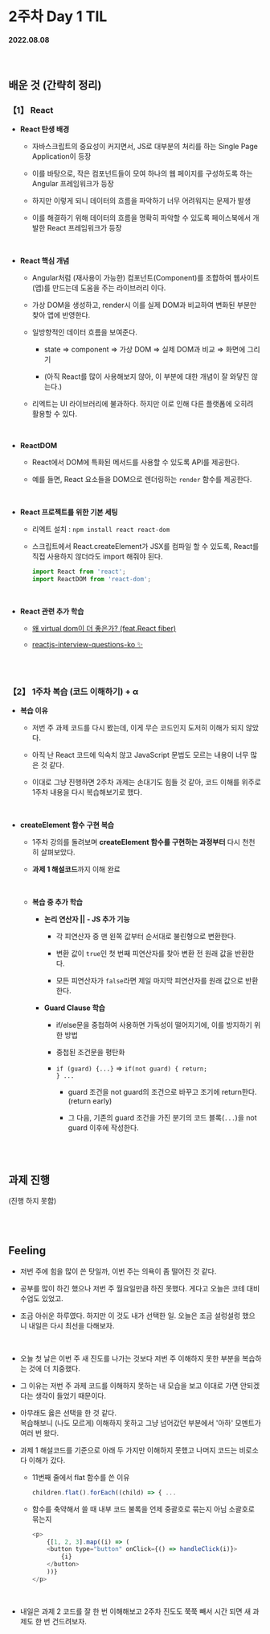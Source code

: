 # 2주차 Day 1 TIL

#### 2022.08.08

<br/>

## 배운 것 (간략히 정리)

### 【1】 React

- <strong>React 탄생 배경</strong>

    - 자바스크립트의 중요성이 커지면서, JS로 대부분의 처리를 하는 Single Page Application이 등장

    - 이를 바탕으로, 작은 컴포넌트들이 모여 하나의 웹 페이지를 구성하도록 하는 Angular 프레임워크가 등장

    - 하지만 이렇게 되니 데이터의 흐름을 파악하기 너무 어려워지는 문제가 발생

    - 이를 해결하기 위해 데이터의 흐름을 명확히 파악할 수 있도록 페이스북에서 개발한 React 프레임워크가 등장

<br/>

- <strong>React 핵심 개념</strong>

    - Angular처럼 (재사용이 가능한) 컴포넌트(Component)를 조합하여 웹사이트(앱)를 만드는데 도움을 주는 라이브러리 이다.

    - 가상 DOM을 생성하고, render시 이를 실제 DOM과 비교하여 변화된 부분만 찾아 앱에 반영한다.

    - 일방향적인 데이터 흐름을 보여준다.

        - state ⇒ component ⇒ 가상 DOM ⇒ 실제 DOM과 비교 ⇒ 화면에 그리기

        - (아직 React를 많이 사용해보지 않아, 이 부분에 대한 개념이 잘 와닿진 않는다.)

    - 리엑트는 UI 라이브러리에 불과하다. 하지만 이로 인해 다른 플랫폼에 오히려 활용할 수 있다.

<br/>

- <strong>ReactDOM</strong>

    - React에서 DOM에 특화된 메서드를 사용할 수 있도록 API를 제공한다.
    
    - 예를 들면, React 요소들을 DOM으로 렌더링하는 <code>render</code> 함수를 제공한다.

<br/>

- <strong>React 프로젝트를 위한 기본 세팅</strong>

    - 리엑트 설치 : <code>npm install react react-dom</code>

    - 스크립트에서 React.createElement가 JSX를 컴파일 할 수 있도록, React를 직접 사용하지 않더라도 import 해줘야 된다.
    
        ```javascript
        import React from 'react';
        import ReactDOM from 'react-dom';
        ```

<br/>

- <strong>React 관련 추가 학습</strong>

    - <a href="https://velog.io/@yesbb/virtual-dom의-성능이-더-좋은이유">왜 virtual dom이 더 좋은가? (feat.React fiber)</a>

    - <a href="https://github.com/appear/reactjs-interview-questions-ko">reactjs-interview-questions-ko ✨</a>

<br/><br/>

### 【2】 1주차 복습 (코드 이해하기) + α

- <strong>복습 이유</strong>

    - 저번 주 과제 코드를 다시 봤는데, 이게 무슨 코드인지 도저히 이해가 되지 않았다.

    - 아직 난 React 코드에 익숙치 않고 JavaScript 문법도 모르는 내용이 너무 많은 것 같다.

    - 이대로 그냥 진행하면 2주차 과제는 손대기도 힘들 것 같아, 코드 이해를 위주로 1주차 내용을 다시 복습해보기로 했다.

<br/>

- <strong>createElement 함수 구현 복습</strong>

    - 1주차 강의를 돌려보며 <strong>createElement 함수를 구현하는 과정부터</strong> 다시 천천히 살펴보았다.

    - <strong>과제 1 해설코드</strong>까지 이해 완료


    <br/>

    - <strong>복습 중 추가 학습</strong> 

        - <strong>논리 연산자 || - JS 추가 기능</strong>

            - 각 피연산자 중 맨 왼쪽 값부터 순서대로 불린형으로 변환한다.

            - 변환 값이 <code>true</code>인 첫 번째 피연산자를 찾아 변환 전 원래 값을 반환한다.

            - 모든 피연산자가 <code>false</code>라면 제일 마지막 피연산자를 원래 값으로 반환한다.

        - <strong>Guard Clause 학습</strong>

            - if/else문을 중첩하여 사용하면 가독성이 떨어지기에, 이를 방지하기 위한 방법

            - 중첩된 조건문을 평탄화

            - <code>if (guard) {...}</code> => <code>if(not guard) { return; } ...</code>

                - guard 조건을 not guard의 조건으로 바꾸고 조기에 return한다. (return early)
                
                -  그 다음, 기존의 guard 조건을 가진 분기의 코드 블록(<code>...</code>)을 not guard 이후에 작성한다.

<br/><br/>

## 과제 진행

(진행 하지 못함)

<br/><br/>

## Feeling

- 저번 주에 힘을 많이 쓴 탓일까, 이번 주는 의욕이 좀 떨어진 것 같다.

- 공부를 많이 하긴 했으나 저번 주 월요일만큼 하진 못했다. 게다고 오늘은 코테 대비 수업도 있었고.

- 조금 아쉬운 하루였다. 하지만 이 것도 내가 선택한 일. 오늘은 조금 설렁설렁 했으니 내일은 다시 최선을 다해보자.

<br/>

- 오늘 첫 날은 이번 주 새 진도를 나가는 것보다 저번 주 이해하지 못한 부분을 복습하는 것에 더 치중했다.

- 그 이유는 저번 주 과제 코드를 이해하지 못하는 내 모습을 보고 이대로 가면 안되겠다는 생각이 들었기 때문이다.

- 아무래도 옳은 선택을 한 것 같다.  
복습해보니 (나도 모르게) 이해하지 못하고 그냥 넘어갔던 부분에서 '아하' 모멘트가 여러 번 왔다.

- 과제 1 해설코드를 기준으로 아래 두 가지만 이해하지 못했고 나머지 코드는 비로소 다 이해가 갔다.

    - 11번째 줄에서 flat 함수를 쓴 이유

        ```javascript
        children.flat().forEach((child) => { ...
        ```

    - 함수를 축약해서 쓸 때 내부 코드 불록을 언제 중괄호로 묶는지 아님 소괄호로 묶는지

        ```javascript
        <p>
            {[1, 2, 3].map((i) => (
            <button type="button" onClick={() => handleClick(i)}>
                {i}
            </button>
            ))}
        </p>
        ```
<br/>

- 내일은 과제 2 코드를 잘 한 번 이해해보고 2주차 진도도 쭉쭉 빼서 시간 되면 새 과제도 한 번 건드려보자.
